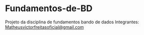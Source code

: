 # Fundamentos-de-BD
Projeto da disciplina de fundamentos bando de dados
Integrantes: Matheusvictorfreitasoficial@gmail.com
